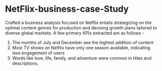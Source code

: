 # NetFlix-business-case-Study
Crafted a business analysis focused on Netflix entails strategizing on the optimal content genres for
production and devising growth plans tailored to diverse global markets. A few primary KPIs extracted are as
follows -
1. The months of July and December see the highest addition of content
2. Most TV shows on Netflix have only one season available, indicating less engagement of users
3. Words like love, life, family, and adventure were common in titles and descriptions.
